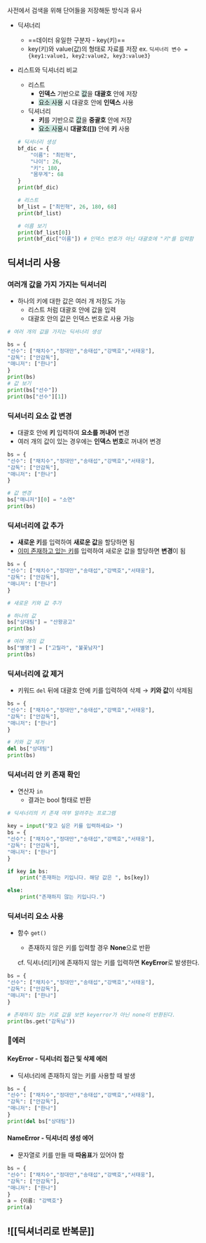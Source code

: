 
사전에서 검색을 위해 단어들을 저장해둔 방식과 유사

- 딕셔너리
	- ==데이터 유일한 구분자 - key(키)==
	- key(키)와 value(값)의 형태로 자료를 저장
		ex. `딕셔너리 변수 = {key1:value1, key2:value2, key3:value3}`


- 리스트와 딕셔너리 비교
	- 리스트 
		- **인덱스** 기반으로 <span style="background:rgba(3, 135, 102, 0.2)">값</span>을 **대괄호** 안에 저장
		- <span style="background:rgba(3, 135, 102, 0.2)">요소 사용</span> 시 대괄호 안에 **인덱스** 사용
	- 딕셔너리
		- **키**를 기반으로 <span style="background:rgba(3, 135, 102, 0.2)">값</span>을 **중괄호** 안에 저장
		- <span style="background:rgba(3, 135, 102, 0.2)">요소 사용</span>시 **대괄호([])** 안에 **키** 사용
	```py
	# 딕셔너리 생성
	bf_dic = {
		"이름": "최민혁",
		"나이": 26,
		"키": 180,
		"몸무게": 68
	}
	print(bf_dic)
	
	# 리스트
	bf_list = ["최민혁", 26, 180, 68]
	print(bf_list)
	
	# 이름 보기
	print(bf_list[0])
	print(bf_dic["이름"]) # 인덱스 번호가 아닌 대괄호에 "키"를 입력함
	```

## 딕셔너리 사용

### 여러개 값을 가지 가지는 딕셔너리
- 하나의 키에 대한 값은 여러 개 저장도 가능
	- 리스트 처럼 대괄호 안에 값을 입력
	- 대괄호 안의 값은 인덱스 번호로 사용 가능
```py
# 여러 개의 값을 가지는 딕셔너리 생성

bs = {
"선수": ["채치수","정대만","송태섭","강백호","서태웅"],
"감독": ["안감독"],
"매니저": ["한나"]
}
print(bs)
# 값 보기
print(bs["선수"])
print(bs["선수"][1])
```

### 딕셔너리 요소 값 변경
- 대괄호 안에 **키** 입력하여 **요소를 꺼내어** 변경
- 여러 개의 값이 있는 경우에는 **인덱스 번호**로 꺼내어 변경
```py
bs = {
"선수": ["채치수","정대만","송태섭","강백호","서태웅"],
"감독": ["안감독"],
"매니저": ["한나"]
}

# 값 변경
bs["매니저"][0] = "소연"
print(bs)
```

### 딕셔너리에 값 추가
- **새로운 키**를 입력하여 **새로운 값**을 할당하면 됨
- <u>이미 존재하고 있는 키</u>를 입력하여 새로운 값을 할당하면 **변경**이 됨
```py
bs = {
"선수": ["채치수","정대만","송태섭","강백호","서태웅"],
"감독": ["안감독"],
"매니저": ["한나"]
}

# 새로운 키와 값 추가

# 하나의 값
bs["상대팀"] = "산왕공고"
print(bs)

# 여러 개의 값
bs["별명"] = ["고릴라", "불꽃남자"]
print(bs)
```

### 딕셔너리에 값 제거
- 키워드 `del` 뒤에 대괄호 안에 키를 입력하여 삭제 → **키와 값**이 삭제됨
```py
bs = {
"선수": ["채치수","정대만","송태섭","강백호","서태웅"],
"감독": ["안감독"],
"매니저": ["한나"]
}

# 키와 값 제거
del bs["상대팀"]
print(bs)
```

### 딕셔너리 안 키 존재 확인
- 연산자 `in`
	- 결과는 bool 형태로 반환
```py
# 딕셔너리의 키 존재 여부 알려주는 프로그램

key = input("찾고 싶은 키를 입력하세요> ")
bs = {
"선수": ["채치수","정대만","송태섭","강백호","서태웅"],
"감독": ["안감독"],
"매니저": ["한나"]
}

if key in bs:
	print("존재하는 키입니다. 해당 값은 ", bs[key])

else:
	print("존재하지 않는 키입니다.")
```

### 딕셔너리 요소 사용
- 함수 `get()`
	- 존재하지 않은 키를 입력할 경우 **None**으로 반환
	
	cf. 딕셔너리[키]에 존재하지 않는 키를 입력하면 **KeyError**로 발생한다.
```py
bs = {
"선수": ["채치수","정대만","송태섭","강백호","서태웅"],
"감독": ["안감독"],
"매니저": ["한나"]
}

# 존재하지 않는 키로 값을 보면 keyerror가 아닌 none이 반환된다.
print(bs.get("감독님"))
```

### 에러
#### KeyError - 딕셔너리 접근 및 삭제 에러
- 딕셔너리에 존재하지 않는 키를 사용할 때 발생
```py
bs = {
"선수": ["채치수","정대만","송태섭","강백호","서태웅"],
"감독": ["안감독"],
"매니저": ["한나"]
}
print(del bs["상대팀"])
```

#### NameError - 딕셔너리 생성 에어
- 문자열로 키를 만들 때 **따옴표**가 있어야 함
```py
bs = {
"선수": ["채치수","정대만","송태섭","강백호","서태웅"],
"감독": ["안감독"],
"매니저": ["한나"]
}
a = {이름: "강백호"}
print(a)
```


## ![[딕셔너리로 반복문]]

